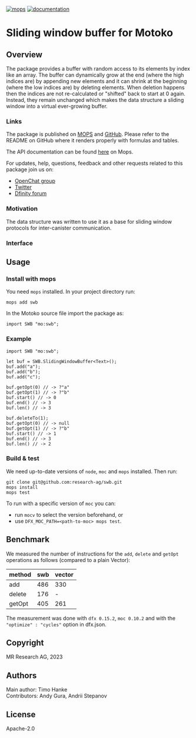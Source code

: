 [![mops](https://oknww-riaaa-aaaam-qaf6a-cai.raw.ic0.app/badge/mops/swb)](https://mops.one/swb)
[![documentation](https://oknww-riaaa-aaaam-qaf6a-cai.raw.ic0.app/badge/documentation/swb)](https://mops.one/swb/docs)

# Sliding window buffer for Motoko

## Overview

The package provides a buffer with random access to its elements by index like an array.
The buffer can dynamically grow at the end (where the high indices are) by appending new elements
and it can shrink at the beginning (where the low indices are) by deleting elements.
When deletion happens then the indices are not re-calculated or "shifted" back to start at 0 again.
Instead, they remain unchanged which makes the data structure a sliding window into a virtual ever-growing buffer.

### Links

The package is published on [MOPS](https://mops.one/swb) and [GitHub](https://github.com/research-ag/swb).
Please refer to the README on GitHub where it renders properly with formulas and tables.

The API documentation can be found [here](https://mops.one/swb/docs/lib) on Mops.

For updates, help, questions, feedback and other requests related to this package join us on:

* [OpenChat group](https://oc.app/2zyqk-iqaaa-aaaar-anmra-cai)
* [Twitter](https://twitter.com/mr_research_ag)
* [Dfinity forum](https://forum.dfinity.org/)

### Motivation

The data structure was written to use it as a base for sliding window protocols for inter-canister communication.
### Interface

## Usage

### Install with mops

You need `mops` installed. In your project directory run:
```
mops add swb
```

In the Motoko source file import the package as:
```
import SWB "mo:swb";
```

### Example

```
import SWB "mo:swb";

let buf = SWB.SlidingWindowBuffer<Text>();
buf.add("a");
buf.add("b");
buf.add("c");

buf.getOpt(0) // -> ?"a"
buf.getOpt(1) // -> ?"b"
buf.start() // -> 0
buf.end() // -> 3
buf.len() // -> 3

buf.deleteTo(1);
buf.getOpt(0) // -> null
buf.getOpt(1) // -> ?"b"
buf.start() // -> 1
buf.end() // -> 3
buf.len() // -> 2
```

### Build & test

We need up-to-date versions of `node`, `moc` and `mops` installed.
Then run:
```
git clone git@github.com:research-ag/swb.git
mops install
mops test
```

To run with a specific version of `moc` you can:

* run `mocv` to select the version beforehand, or
* use  `DFX_MOC_PATH=<path-to-moc> mops test`.

## Benchmark

We measured the number of instructions for the `add`, `delete` and `getOpt` operations as follows (compared to a plain Vector):

|method|swb|vector|
|---|---|---|
|add|486|330|
|delete|176|-|
|getOpt|405|261|

The measurement was done with `dfx 0.15.2`, `moc 0.10.2` and with the `"optimize" : "cycles"` option in dfx.json.

## Copyright

MR Research AG, 2023
## Authors

Main author: Timo Hanke\
Contributors: Andy Gura, Andrii Stepanov
## License 

Apache-2.0
